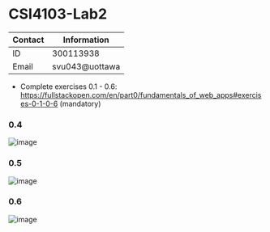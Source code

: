 # CSI4103-Lab2

| Contact      | Information |
| ----------- | ----------- |
| ID      | 300113938       |
| Email   | svu043@uottawa        |

* Complete exercises 0.1 - 0.6: https://fullstackopen.com/en/part0/fundamentals_of_web_apps#exercises-0-1-0-6 (mandatory)

### 0.4
![image](https://user-images.githubusercontent.com/71732942/212977944-f092a50a-83ba-43a7-b275-428031b32847.png)

### 0.5
![image](https://user-images.githubusercontent.com/71732942/212978165-4012edb4-ddc5-4bb4-b106-c53afd87e0f2.png)

### 0.6
![image](https://user-images.githubusercontent.com/71732942/212978019-36026a34-5f3b-4102-8800-bfa7d3d185f5.png)
